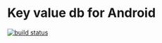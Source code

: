 # Key value db for Android
[![build status](http://gitlab-ci.appunite.net/projects/42/status.png?ref=master)](http://gitlab-ci.appunite.net/projects/42?ref=master)
